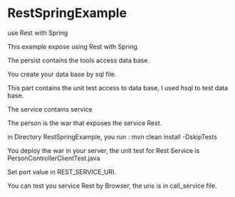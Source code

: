 # RestSpringExample
use Rest with Spring

This example expose using Rest with Spring.

The persist contains the tools access data base.

You create your data base by sql file.

This part contains the unit test access to data base, I used hsql to test data base.

The service contains service

The person is the war that exposes the service Rest.

in Directory RestSpringExample, you run : mvn clean install -DskipTests

You deploy the war in your server, the unit test for Rest Service is PersonControllerClientTest.java

Set port value in REST_SERVICE_URI.

You can test you service Rest by Browser, the uris is in call_service file.
